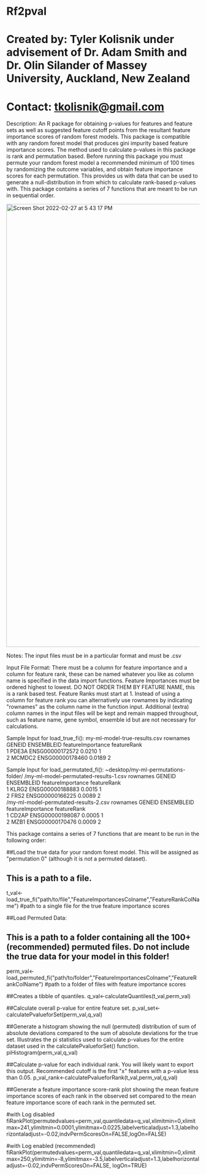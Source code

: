 # Rf2pval
# Created by: Tyler Kolisnik under advisement of Dr. Adam Smith and Dr. Olin Silander of Massey University, Auckland, New Zealand
# Contact: tkolisnik@gmail.com

Description:
An R package for obtaining p-values for features and feature sets as well as suggested feature cutoff points from the resultant feature importance scores of random forest models. 
This package is compatible with any random forest model that produces gini impurity based feature importance scores.
The method used to calculate p-values in this package is rank and permutation based. Before running this package you must permute your random forest model a recommended minimum of 100 times by randomizing the outcome variables, and obtain feature importance scores for each permutation. This provides us with data that can be used to generate a null-distribution in from which to calculate rank-based p-values with. 
This package contains a series of 7 functions that are meant to be run in sequential order.

<img width="1154" alt="Screen Shot 2022-02-27 at 5 43 17 PM" src="https://user-images.githubusercontent.com/8935420/155911314-d9c331fd-5c8e-4653-926a-ae02b0a9c07e.png">

Notes:
The input files must be in a particular format and must be .csv

Input File Format:
There must be a column for feature importance and a column for feature rank, these can be named whatever you like as column name is specified in the data import functions.
Feature Importances must be ordered highest to lowest. DO NOT ORDER THEM BY FEATURE NAME, this is a rank based test.
Feature Ranks must start at 1.
Instead of using a column for feature rank you can alternatively use rownames by indicating "rownames" as the column name in the function input.
Additional (extra) column names in the input files will be kept and remain mapped throughout, such as feature name, gene symbol, ensemble id but are not necessary for calculations. 

Sample Input for load_true_fi():
  my-ml-model-true-results.csv
      rownames  GENEID     ENSEMBLEID      featureImportance        featureRank 
          <chr>        <chr>                       <dbl>              <dbl>                
      1   PDE3A        ENSG00000172572            0.0210                 1                
      2   MCMDC2       ENSG00000178460            0.0189                 2                

Sample Input for load_permutated_fi():
  ~desktop/my-ml-permutations-folder/
      /my-ml-model-permutated-results-1.csv
      rownames  GENEID     ENSEMBLEID      featureImportance        featureRank 
          <chr>        <chr>                       <dbl>              <dbl>                
      1   KLRG2        ENSG00000188883            0.0015                 1                
      2   FRS2         ENSG00000166225            0.0089                 2  
      /my-ml-model-permutated-results-2.csv
      rownames  GENEID     ENSEMBLEID      featureImportance        featureRank 
          <chr>        <chr>                       <dbl>              <dbl>                
      1   CD2AP       ENSG00000198087            0.0005                  1                
      2   MZB1        ENSG00000170476            0.0009                  2  
      



This package contains a series of 7 functions that are meant to be run in the following order:

##Load the true data for your random forest model. This will be assigned as "permutation 0" (although it is not a permuted dataset).
## This is a path to a file.
t_val<-load_true_fi("path/to/file","FeatureImportancesColname","FeatureRankColName") #path to a single file for the true feature importance scores

##Load Permuted Data:
## This is a path to a folder containing all the 100+ (recommended) permuted files. **Do not include the true data for your model in this folder!**
perm_val<-load_permuted_fi("path/to/folder","FeatureImportancesColname","FeatureRankColName") #path to a folder of files with feature importance scores

##Creates a tibble of quantiles.
q_val<-calculateQuantiles(t_val,perm_val)

##Calculate overall p-value for entire feature set.
p_val_set<-calculatePvalueforSet(perm_val,q_val)

##Generate a histogram showing the null (permuted) distribution of sum of absolute deviations compared to the sum of absolute deviations for the true set. Illustrates the pi statistics used to calculate p-values for the entire dataset used in the calculatePvalueforSet() function.
piHistogram(perm_val,q_val)

##Calculate p-value for each individual rank. You will likely want to export this output. Recommended cutoff is the first "x" features with a p-value less than 0.05. 
p_val_rank<-calculatePvalueforRank(t_val,perm_val,q_val)

##Generate a feature importance score-rank plot showing the  mean feature importance scores of each rank in the observed set compared to the mean feature importance score of each rank in the permuted set.

#with Log disabled
fiRankPlot(permutedvalues=perm_val,quantiledata=q_val,xlimitmin=0,xlimitmax=241,ylimitmin=0.0001,ylimitmax=0.0225,labelverticaladjust=1.3,labelhorizontaladjust=-0.02,indvPermScoresOn=FALSE,logOn=FALSE)

#with Log enabled (recommended)
fiRankPlot(permutedvalues=perm_val,quantiledata=q_val,xlimitmin=0,xlimitmax=250,ylimitmin=-8,ylimitmax=-3.5,labelverticaladjust=1.3,labelhorizontaladjust=-0.02,indvPermScoresOn=FALSE, logOn=TRUE)

